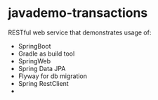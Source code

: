 # javademo-transactions

RESTful web service that demonstrates usage of:

- SpringBoot
- Gradle as build tool
- SpringWeb
- Spring Data JPA
- Flyway for db migration
- Spring RestClient
- 